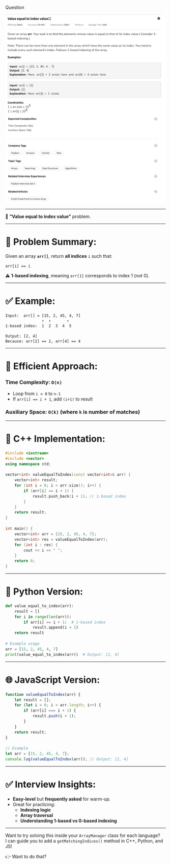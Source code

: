 Question

![Question](Question.png)

---
🎯 **"Value equal to index value"** problem.

---

# 🧠 **Problem Summary**:
Given an array **`arr[]`**, return **all indices** `i` such that:

```plaintext
arr[i] == i
```

⚠️ **1-based indexing**, meaning `arr[1]` corresponds to index 1 (not 0).

---

# ✅ Example:
```plaintext
Input:  arr[] = [15, 2, 45, 4, 7]
                ↑  ↑       ↑
1-based index:  1  2  3  4  5

Output: [2, 4]
Because: arr[2] == 2, arr[4] == 4
```

---

# 🚀 Efficient Approach:
### Time Complexity: `O(n)`  
- Loop from `i = 0` to `n-1`
- If `arr[i] == i + 1`, add `(i+1)` to result

### Auxiliary Space: `O(k)` (where `k` is number of matches)

---

# 🔧 C++ Implementation:

```cpp
#include <iostream>
#include <vector>
using namespace std;

vector<int> valueEqualToIndex(const vector<int>& arr) {
    vector<int> result;
    for (int i = 0; i < arr.size(); i++) {
        if (arr[i] == i + 1) {
            result.push_back(i + 1); // 1-based index
        }
    }
    return result;
}

int main() {
    vector<int> arr = {15, 2, 45, 4, 7};
    vector<int> res = valueEqualToIndex(arr);
    for (int i : res) {
        cout << i << " ";
    }
    return 0;
}
```

---

# 🐍 Python Version:

```python
def value_equal_to_index(arr):
    result = []
    for i in range(len(arr)):
        if arr[i] == i + 1:  # 1-based index
            result.append(i + 1)
    return result

# Example usage
arr = [15, 2, 45, 4, 7]
print(value_equal_to_index(arr))  # Output: [2, 4]
```

---

# 🌐 JavaScript Version:

```javascript
function valueEqualToIndex(arr) {
    let result = [];
    for (let i = 0; i < arr.length; i++) {
        if (arr[i] === i + 1) {
            result.push(i + 1);
        }
    }
    return result;
}

// Example
let arr = [15, 2, 45, 4, 7];
console.log(valueEqualToIndex(arr)); // Output: [2, 4]
```

---

# ✅ Interview Insights:
- **Easy-level** but **frequently asked** for warm-up.
- Great for practicing:
  - **Indexing logic**
  - **Array traversal**
  - **Understanding 1-based vs 0-based indexing**

---

Want to try solving this inside your `ArrayManager` class for each language?  
I can guide you to add a `getMatchingIndices()` method in C++, Python, and JS!

👉 Want to do that?